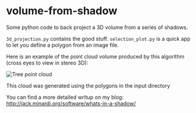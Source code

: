 volume-from-shadow
==================

Some python code to back project a 3D volume from a series of shadows.

`3d_projection.py` contains the good stuff. `selection_plot.py` is a quick
app to let you define a polygon from an image file.

Here is an example of the point cloud volume produced by this algorithm (cross eyes to view in stereo 3D):

![Tree point cloud](https://github.com/jminardi/volume-from-shadow/blob/master/generated-GIFs/med.gif?raw=true)

This cloud was generated using the polygons in the input directory

You can find a more detailed writup on my blog: http://jack.minardi.org/software/whats-in-a-shadow/
